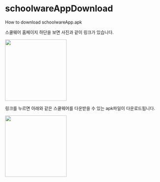 # schoolwareAppDownload
How to download schoolwareApp.apk

스쿨웨어 홈페이지 하단을 보면 사진과 같이 링크가 있습니다.
<div>
<img width="200" src="https://user-images.githubusercontent.com/43205396/58498403-efe15b80-81b8-11e9-81eb-d01e53dddc23.png">
</div>

링크를 누르면 아래와 같은 스쿨웨어를 다운받을 수 있는 apk파일이 다운로드됩니다.
<div>
<img width="200" src="https://user-images.githubusercontent.com/43205396/58498438-fff93b00-81b8-11e9-9f6a-9a9c11bba1dc.png">
</div>
